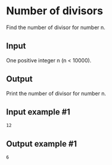 # Number of divisors
Find the number of divisor for number n.

## Input
One positive integer n (n < 10000).

## Output
Print the number of divisor for number n.

## Input example #1
```
12
```

## Output example #1
```
6
```
